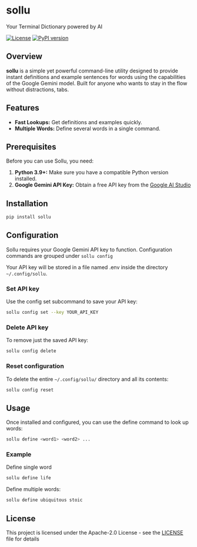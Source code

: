# sollu
Your Terminal Dictionary powered by AI

[![License](https://img.shields.io/badge/license-Apache--2.0-blue.svg)](https://github.com/ash-01xor/Sollu/blob/main/LICENSE)
[![PyPI version](https://img.shields.io/pypi/v/sollu.svg)](https://pypi.org/project/sollu/)

## Overview

**sollu** is a simple yet powerful command-line utility designed to provide instant definitions and example sentences for words using the capabilities of the Google Gemini model. Built for anyone who wants to stay in the flow without distractions, tabs.

## Features

- **Fast Lookups:** Get definitions and examples quickly.
- **Multiple Words:** Define several words in a single command.

## Prerequisites

Before you can use Sollu, you need:

1.  **Python 3.9+:** Make sure you have a compatible Python version installed.
2.  **Google Gemini API Key:** Obtain a free API key from the [Google AI Studio](https://makersuite.google.com/app/apikey)

## Installation 

```bash
pip install sollu
```

## Configuration

Sollu requires your Google Gemini API key to function. Configuration commands are grouped under `sollu config`

Your API key will be stored in a file named .env inside the directory `~/.config/sollu`.

### Set API key
Use the config set subcommand to save your API key:
```bash
sollu config set --key YOUR_API_KEY
```
### Delete API key
To remove just the saved API key:
```bash  
sollu config delete
```
### Reset configuration
To delete the entire `~/.config/sollu/` directory and all its contents:
```bash  
sollu config reset
```

## Usage

Once installed and configured, you can use the define command to look up words:
```bash
sollu define <word1> <word2> ...
```
### Example
Define single word
```bash
sollu define life
```
Define multiple words:
```bash
sollu define ubiquitous stoic
```

## License

This project is licensed under the Apache-2.0 License - see the [LICENSE](LICENSE) file for details
